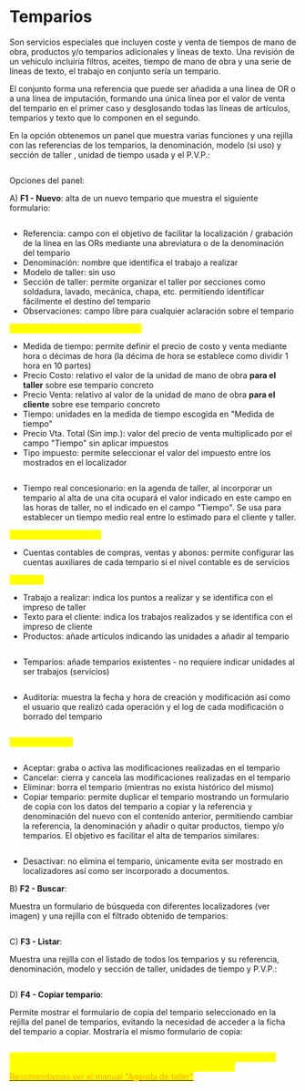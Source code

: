 # Temparios

Son servicios especiales que incluyen coste y venta de tiempos de mano de obra, productos y/o temparios adicionales y líneas de texto. Una revisión de un vehículo incluiría filtros, aceites, tiempo de mano de obra y una serie de líneas de texto, el trabajo en conjunto sería un tempario.

El conjunto forma una referencia que puede ser añadida a una línea de OR o a una línea de imputación, formando una única línea por el valor de venta del tempario en el primer caso y desglosando todas las líneas de artículos, temparios y texto que lo componen en el segundo.

En la opción obtenemos un panel que muestra varias funciones y una rejilla con las referencias de los temparios, la denominación, modelo (si uso) y sección de taller , unidad de tiempo usada y el P.V.P.:

<figure><img src="../../../.gitbook/assets/imagen (7) (5).png" alt=""><figcaption></figcaption></figure>

Opciones del panel:

A) **F1 - Nuevo**: alta de un nuevo tempario que muestra el siguiente formulario:

<figure><img src="../../../.gitbook/assets/imagen (12) (3) (1).png" alt=""><figcaption></figcaption></figure>

* Referencia: campo con el objetivo de facilitar la localización / grabación de la línea en las ORs mediante una abreviatura o de la denominación del tempario
* Denominación: nombre que identifica el trabajo a realizar
* Modelo de taller: sin uso
* Sección de taller: permite organizar el taller por secciones como soldadura, lavado, mecánica, chapa, etc. permitiendo identificar fácilmente el destino del tempario
* Observaciones: campo libre para cualquier aclaración sobre el tempario

<mark style="color:yellow;">Referente a tiempo y mano de obra</mark>

* Medida de tiempo: permite definir el precio de costo y venta mediante hora o décimas de hora (la décima de hora se establece como dividir 1 hora en 10 partes)
* Precio Costo: relativo el valor de la unidad de mano de obra **para el taller** sobre ese tempario concreto
* Precio Venta: relativo al valor de la unidad de mano de obra **para el cliente** sobre ese tempario concreto
* Tiempo: unidades en la medida de tiempo escogida en "Medida de tiempo"
* Precio Vta. Total (Sin imp.): valor del precio de venta multiplicado por el campo "Tiempo" sin aplicar impuestos
* Tipo impuesto: permite seleccionar el valor del impuesto entre los mostrados en el localizador

<figure><img src="../../../.gitbook/assets/imagen (9) (4).png" alt=""><figcaption></figcaption></figure>

* Tiempo real concesionario: en la agenda de taller, al incorporar un tempario al alta de una cita ocupará el valor indicado en este campo en las horas de taller, no el indicado en el campo "Tiempo". Se usa para establecer un tiempo medio real entre lo estimado para el cliente y taller.

<mark style="color:yellow;">Referente a contabilidad</mark>

* Cuentas contables de compras, ventas y abonos: permite configurar las cuentas auxiliares de cada tempario si el nivel contable es de servicios

<mark style="color:yellow;">Pestañas</mark>

* Trabajo a realizar: indica los puntos a realizar y se identifica con el impreso de taller
* Texto para el cliente: indica los trabajos realizados y se identifica con el impreso de cliente
* Productos: añade artículos indicando las unidades a añadir al tempario

<figure><img src="../../../.gitbook/assets/imagen (3) (3).png" alt=""><figcaption></figcaption></figure>

* Temparios: añade temparios existentes - no requiere indicar unidades al ser trabajos (servicios)

<figure><img src="../../../.gitbook/assets/imagen (8) (5).png" alt=""><figcaption></figcaption></figure>

* Auditoría: muestra la fecha y hora de creación y modificación así como el usuario que realizó cada operación y el log de cada modificación o borrado del tempario

<figure><img src="../../../.gitbook/assets/imagen (5) (3).png" alt=""><figcaption></figcaption></figure>

<mark style="color:yellow;">Botonera inferior</mark>

<figure><img src="../../../.gitbook/assets/imagen (14) (3).png" alt=""><figcaption></figcaption></figure>

* Aceptar: graba o activa las modificaciones realizadas en el tempario
* Cancelar: cierra y cancela las modificaciones realizadas en el tempario
* Eliminar: borra el tempario (mientras no exista histórico del mismo)
* Copiar tempario: permite duplicar el tempario mostrando un formulario de copia con los datos del tempario a copiar y la referencia y denominación del nuevo con el contenido anterior, permitiendo cambiar la referencia, la denominación y añadir o quitar productos, tiempo y/o temparios. El objetivo es facilitar el alta de temparios similares:

<figure><img src="../../../.gitbook/assets/imagen (15) (5).png" alt=""><figcaption></figcaption></figure>

* Desactivar: no elimina el tempario, únicamente evita ser mostrado en localizadores así como ser incorporado a documentos.

B) **F2 - Buscar**:

Muestra un formulario de búsqueda con diferentes localizadores (ver imagen) y una rejilla con el filtrado obtenido de temparios:

<figure><img src="../../../.gitbook/assets/imagen (11) (1) (1) (1).png" alt=""><figcaption></figcaption></figure>

C) **F3 - Listar**:

Muestra una rejilla con el listado de todos los temparios y su referencia, denominación, modelo y sección de taller, unidades de tiempo y P.V.P.:

<figure><img src="../../../.gitbook/assets/imagen (4) (5).png" alt=""><figcaption></figcaption></figure>

D) **F4 - Copiar tempario**:

Permite mostrar el formulario de copia del tempario seleccionado en la rejilla del panel de temparios, evitando la necesidad de acceder a la ficha del tempario a copiar. Mostraría el mismo formulario de copia:

<figure><img src="../../../.gitbook/assets/imagen (1) (5).png" alt=""><figcaption></figcaption></figure>

<mark style="color:yellow;">\*\*\* Los temparios son fundamentales para obtener la máxima agilidad, imagen cara al cliente y rendiemiento en la agenda de taller.</mark> <mark style="color:orange;"></mark> [<mark style="color:orange;">Recomendamos ver el manual "Agenda de taller"</mark>](agenda-de-taller/)<mark style="color:orange;"></mark>
